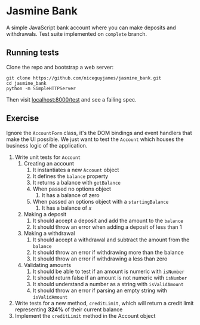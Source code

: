 Jasmine Bank
============

A simple JavaScript bank account where you can make deposits and withdrawals. Test suite implemented on `complete` branch.

Running tests
-------------

Clone the repo and bootstrap a web server:

    git clone https://github.com/niceguyjames/jasmine_bank.git
    cd jasmine_bank
    python -m SimpleHTTPServer

Then visit [localhost:8000/test](http://localhost:8000/test) and see a failing spec.

Exercise
--------

Ignore the `AccountForm` class, it's the DOM bindings and event handlers that make the UI possible. We just want to test the `Account` which houses the business logic of the application.

1. Write unit tests for `Account`
    1. Creating an account
        1. It instantiates a new `Account` object
        2. It defines the `balance` property
        3. It returns a balance with `getBalance`
        4. When passed no options object
            1. It has a balance of zero
        5. When passed an options object with a `startingBalance`
            1. It has a balance of *x*
    2. Making a deposit
        1. It should accept a deposit and add the amount to the `balance`
        2. It should throw an error when adding a deposit of less than 1
    3. Making a withdrawal
        1. It should accept a withdrawal and subtract the amount from the `balance`
        2. It should throw an error if withdrawing more than the balance
        3. It should throw an error if withdrawing a less than zero
    4. Validating amounts
        1. It should be able to test if an amount is numeric with `isNumber`
        2. It should return false if an amount is not numeric with `isNumber`
        3. It should understand a number as a string with `isValidAmount`
        4. It should throw an error if parsing an empty string with `isValidAmount`
2. Write tests for a new method, `creditLimit`, which will return a credit limit representing **324%** of their current balance
3. Implement the `creditLimit` method in the Account object